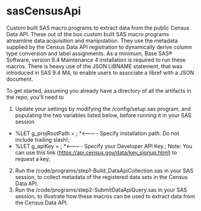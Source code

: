 # sasCensusApi
Custom built SAS macro programs to extract data from the public Census Data API. These out of the box custom built SAS macro programs atreamline data acquisition and manipulation. They use the metadata supplied by the Census Data API registration to dynamically derive column type conversion and label assignments. As a minimum, Base SAS® Software, version 9.4 Maintenance 4 installation is required to run these macros. There is heavy use of the JSON LIBNAME statement, that was introduced in SAS 9.4 M4, to enable users to associate a libref with a JSON document.

To get started, assuming you already have a directory of all the artifacts in the repo, you'll need to 
1. Update your settings by modifying the <Installation directory>/config/setup.sas program, and populating the two variables listed below, before running it in your SAS session
  - %LET g_projRootPath = <Put your value here>;	*<---- Specify installation path. Do not include trailing slash!;
  - %LET g_apiKey = <Put your value here>;		*<---- Specify your Developer API Key.; 
  Note: You can use this link (https://api.census.gov/data/key_signup.html) to request a key;

2. Run the <Installation directory>/code/programs/step1-Build_DataApiCollection.sas in your SAS session, to collect metadata of the registered data sets in the Census Data API.
3. Run the <Installation directory>/code/programs/step2-SubmitDataApiQuery.sas in your SAS session, to illustrate how these macros can be used to extract data from the Census Data API.
